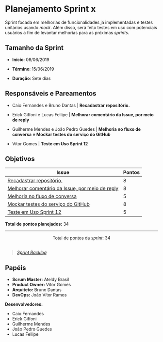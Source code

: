 # Planejamento Sprint x
Sprint focada em melhorias de funcionalidades já implementadas e testes unitários usando _mock_. Além disso, será feito testes em uso com potenciais usuários a fim de levantar melhorias para as próximas _sprints_.

## Tamanho da Sprint

* **Início**: 08/06/2019
* **Término**: 15/06/2019

* **Duração**: Sete dias

## Responsáveis e Pareamentos

* Caio Fernandes e Bruno Dantas | **Recadastrar repositório.**
* Erick Giffoni e Lucas Fellipe | **Melhorar comentário da Issue, por meio de reply**
* Guilherme Mendes e João Pedro Guedes | **Melhoria no fluxo de conversa** e **Mockar testes do serviço do GitHub**

* Vítor Gomes | **Teste em Uso Sprint 12**


## Objetivos

| Issue | Pontos |
| ----- | ------ |
| [Recadastrar repositório.](https://github.com/fga-eps-mds/2019.1-ada/issues/262) | 8 |
| [Melhorar comentário da Issue, por meio de reply](https://github.com/fga-eps-mds/2019.1-ada/issues/263) | 8 |
| [Melhoria no fluxo de conversa](https://github.com/fga-eps-mds/2019.1-ada/issues/265) | 5 |
| [Mockar testes do serviço do GitHub](https://github.com/fga-eps-mds/2019.1-ada/issues/266) | 8 |
| [Teste em Uso Sprint 12](https://github.com/fga-eps-mds/2019.1-ada/issues/267) | 5 |

__Total de pontos planejados:__ 34

***

<div style="text-align: center"> Total de pontos da <i>sprint</i>: 34 </div> <br>

> [_Sprint_ _Backlog_](https://github.com/fga-eps-mds/2019.1-ADA/milestone/xxx)  

## Papéis
* __Scrum Master:__ Ateldy Brasil
* __Product Owner:__ Vítor Gomes
* __Arquiteto:__ Bruno Dantas
* __DevOps:__ João Vítor Ramos

__Desenvolvedores:__
* Caio Fernandes 
* Erick Giffoni
* Guilherme Mendes
* João Pedro Guedes
* Lucas Fellipe